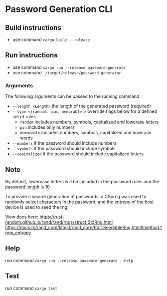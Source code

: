 # Password Generation CLI

## Build instructions
- use command `cargo build --release`

## Run instructions
- use command `cargo run --release password-generate`
- use command `./target/release/password-generator`

### Arguments
The following arguments can be passed to the running command
- `--length <Length>` the length of the generated password (required)
- `--type <[random, pin, memorable]>` override flags below for a defined set of rules
    - `random` includes numbers, symbols, capitalized and lowerase letters
    - `pin` includes only numbers
    - `memorable` includes numbers, symbols, capitalized and lowerase words
- `--numbers` if the password should include numbers
- `--symbols` if the password should include symbols
- `--capitalized` if the password should include capitalized letters

## Note
By default, lowercase letters will be included in the password rules and the password length is 10

To provide a secure generation of passwords, a CSprng was used to randomly select characters in the password, and the entropy of the host device is used to seed the rng.

View docs here:
https://rust-random.github.io/rand/rand/rngs/struct.StdRng.html
https://docs.rs/rand_core/latest/rand_core/trait.SeedableRng.html#method.from_entropy

## Help
run command `cargo run --release password-generate --help`

## Test
run command `cargo test`